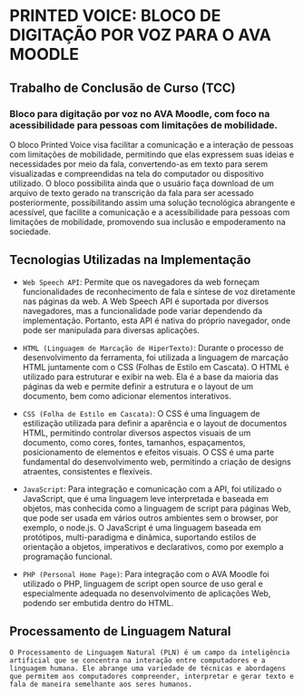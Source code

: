 # PRINTED VOICE: BLOCO DE DIGITAÇÃO POR VOZ PARA O AVA MOODLE

## Trabalho de Conclusão de Curso (TCC)

### Bloco para digitação por voz no AVA Moodle, com foco na acessibilidade para pessoas com limitações de mobilidade.

O bloco Printed Voice visa facilitar a comunicação e a interação de pessoas com limitações de mobilidade, permitindo que elas expressem suas ideias e necessidades por meio da fala, convertendo-as em texto para serem visualizadas e compreendidas na tela do computador ou dispositivo utilizado. O bloco possibilita ainda que o usuário faça download de um arquivo de texto gerado na transcrição da fala para ser acessado posteriormente, possibilitando assim uma solução tecnológica abrangente e acessível, que facilite a comunicação e a acessibilidade para pessoas com limitações de mobilidade, promovendo sua inclusão e empoderamento na sociedade.

## Tecnologias Utilizadas na Implementação
- `Web Speech API`: Permite que os navegadores da web forneçam funcionalidades de reconhecimento de fala e síntese de voz diretamente nas páginas da web. A Web Speech API é suportada por diversos navegadores, mas a funcionalidade pode variar dependendo da implementação. Portanto, esta API é nativa do próprio navegador, onde pode ser manipulada para diversas aplicações.

- `HTML (Linguagem de Marcação de HiperTexto)`: Durante o processo de desenvolvimento da ferramenta, foi utilizada a linguagem de marcação HTML juntamente com o CSS (Folhas de Estilo em Cascata). O HTML é utilizado para estruturar e exibir na web. Ela é a base da maioria das páginas da web e permite definir a estrutura e o layout de um documento, bem como adicionar elementos interativos.

- `CSS (Folha de Estilo em Cascata)`: O CSS é uma linguagem de estilização utilizada para definir a aparência e o layout de documentos HTML, permitindo controlar diversos aspectos visuais de um documento, como cores, fontes, tamanhos, espaçamentos, posicionamento de elementos e efeitos visuais. O CSS é uma parte fundamental do desenvolvimento web, permitindo a criação de designs atraentes, consistentes e flexíveis. 

- `JavaScript`: Para integração e comunicação com a API, foi utilizado o JavaScript, que é uma linguagem leve interpretada e baseada em objetos, mas conhecida como a linguagem de script para páginas Web, que pode ser usada em vários outros ambientes sem o browser, por exemplo, o node.js. O JavaScript é uma linguagem baseada em protótipos, multi-paradigma e dinâmica, suportando estilos de orientação a objetos, imperativos e declarativos, como por exemplo a programação funcional.

- `PHP (Personal Home Page)`: Para integração com o AVA Moodle foi utilizado o PHP, linguagem de script open source de uso geral e especialmente adequada no desenvolvimento de aplicações Web, podendo ser embutida dentro do HTML.

## Processamento de Linguagem Natural

    O Processamento de Linguagem Natural (PLN) é um campo da inteligência artificial que se concentra na interação entre computadores e a linguagem humana. Ele abrange uma variedade de técnicas e abordagens que permitem aos computadores compreender, interpretar e gerar texto e fala de maneira semelhante aos seres humanos.


